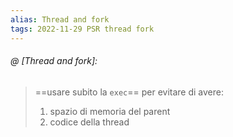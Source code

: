 ```yaml
---
alias: Thread and fork
tags: 2022-11-29 PSR thread fork
---
```


###### @ [Thread and fork]:
> ==usare subito la `exec`== per evitare di avere:
> 1. spazio di memoria del parent
> 2. codice della thread
<!--ID: 1670236970266-->
